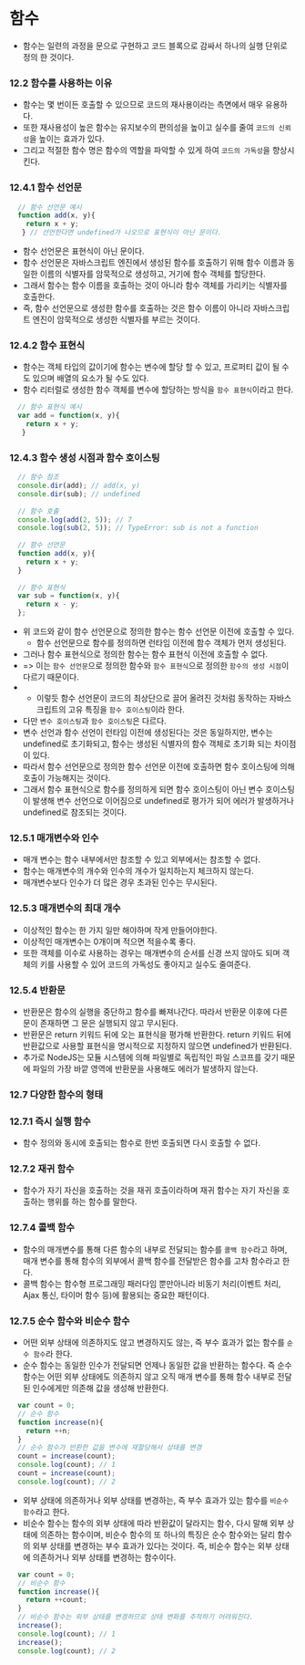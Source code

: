 # 함수
- 함수는 일련의 과정을 문으로 구현하고 코드 블록으로 감싸서 하나의 실행 단위로 정의 한 것이다. 

### 12.2 함수를 사용하는 이유
- 함수는 몇 번이든 호출할 수 있으므로 코드의 재사용이라는 측면에서 매우 유용하다.
- 또한 재사용성이 높은 함수는 유지보수의 편의성을 높이고 실수를 줄여 `코드의 신뢰성`을 높이는 효과가 있다.
- 그리고 적절한 함수 명은 함수의 역할을 파악할 수 있게 하여 `코드의 가독성`을 향상시킨다.

### 12.4.1 함수 선언문
```javascript
  // 함수 선언문 예시
  function add(x, y){
    return x + y;
   } // 선언한다면 undefined가 나오므로 표현식이 아닌 문이다.
```
- 함수 선언문은 표현식이 아닌 문이다.
- 함수 선언문은 자바스크립트 엔진에서 생성된 함수를 호출하기 위해 함수 이름과 동일한 이름의 식별자를 암묵적으로 생성하고, 거기에 함수 객체를 할당한다.
- 그래서 함수는 함수 이름을 호출하는 것이 아니라 함수 객체를 가리키는 식별자를 호출한다.
- 즉, 함수 선언문으로 생성한 함수를 호출하는 것은 함수 이름이 아니라 자바스크립트 엔진이 암묵적으로 생성한 식별자를 부르는 것이다.

### 12.4.2 함수 표현식
- 함수는 객체 타입의 값이기에 함수는 변수에 할당 할 수 있고, 프로퍼티 값이 될 수도 있으며 배열의 요소가 될 수도 있다.
- 함수 리터럴로 생성한 함수 객체를 변수에 할당하는 방식을 `함수 표현식`이라고 한다.
```javascript
  // 함수 표현식 예시
  var add = function(x, y){
    return x + y;
   }
```

### 12.4.3 함수 생성 시점과 함수 호이스팅
```javascript
  // 함수 참조
  console.dir(add); // add(x, y)
  console.dir(sub); // undefined
  
  // 함수 호출
  console.log(add(2, 5)); // 7
  console.log(sub(2, 5)); // TypeError: sub is not a function
  
  // 함수 선언문
  function add(x, y){
    return x + y;
  }
  
  // 함수 표현식
  var sub = function(x, y){
    return x - y;
  };
```
- 위 코드와 같이 함수 선언문으로 정의한 함수는 함수 선언문 이전에 호출할 수 있다. 
  - 함수 선언문으로 함수를 정의하면 런타임 이전에 함수 객체가 먼저 생성된다.
- 그러나 함수 표현식으로 정의한 함수는 함수 표현식 이전에 호출할 수 없다.
- => 이는 `함수 선언문`으로 정의한 함수와 `함수 표현식`으로 정의한 `함수의 생성 시점`이 다르기 때문이다.
- * 이렇듯 함수 선언문이 코드의 최상단으로 끌어 올려진  것처럼 동작하는 자바스크립트의 고유 특징을 `함수 호이스팅`이라 한다.
- 다만 `변수 호이스팅`과 `함수 호이스팅`은 다르다.
- 변수 선언과 함수 선언이 런타임 이전에 생성된다는 것은 동일하지만, 변수는 undefined로 초기화되고, 함수는 생성된 식별자의 함수 객체로 초기화 되는 차이점이 있다.
- 따라서 함수 선언문으로 정의한 함수 선언문 이전에 호출하면 함수 호이스팅에 의해 호출이 가능해지는 것이다.
- 그래서 함수 표현식으로 함수를 정의하게 되면 함수 호이스팅이 아닌 변수 호이스팅이 발생해 변수 선언으로 이어짐으로 undefined로 평가가 되어 에러가 발생하거나 undefined로 참조되는 것이다.

### 12.5.1 매개변수와 인수
- 매개 변수는 함수 내부에서만 참조할 수 있고 외부에서는 참조할 수 없다.
- 함수는 매개변수의 개수와 인수의 개수가 일치하는지 체크하지 않는다.
- 매개변수보다 인수가 더 많은 경우 초과된 인수는 무시된다.

### 12.5.3 매개변수의 최대 개수
- 이상적인 함수는 한 가지 일만 해야하며 작게 만들어야한다. 
- 이상적인 매개변수는 0개이며 적으면 적을수록 좋다.
- 또한 객체를 이수로 사용하는 경우는 매개변수의 순서를 신경 쓰지 않아도 되며 객체의 키를 사용할 수 있어 코드의 가독성도 좋아지고 실수도 줄여준다.

### 12.5.4 반환문
- 반환문은 함수의 실행을 중단하고 함수를 빠져나간다. 따라서 반환문 이후에 다른 문이 존재하면 그 문은 실행되지 않고 무시된다.
- 반환문은 return 키워드 뒤에 오는 표현식을 평가해 반환한다. return 키워드 뒤에 반환값으로 사용할 표현식을 명시적으로 지정하지 않으면 undefined가 반환된다.
- 추가로 NodeJS는 모듈 시스템에 의해 파일별로 독립적인 파일 스코프를 갖기 때문에 파일의 가장 바깥 영역에 반환문을 사용해도 에러가 발생하지 않는다.

### 12.7 다양한 함수의 형태
### 12.7.1 즉시 실행 함수
- 함수 정의와 동시에 호출되는 함수로 한번 호출되면 다시 호출할 수 없다.

### 12.7.2 재귀 함수
- 함수가 자기 자신을 호출하는 것을 재귀 호출이라하며 재귀 함수는 자기 자신을 호출하는 행위를 하는 함수를 말한다.

### 12.7.4 콜백 함수
- 함수의 매개변수를 통해 다른 함수의 내부로 전달되는 함수를 `콜백 함수`라고 하며, 매개 변수를 통해 함수의 외부에서 콜백 함수를 전달받은 함수를 고차 함수라고 한다.
- 콜백 함수는 함수형 프로그래밍 패러다임 뿐만아니라 비동기 처리(이벤트 처리, Ajax 통신, 타이머 함수 등)에 활용되는 중요한 패턴이다.

### 12.7.5 순수 함수와 비순수 함수
- 어떤 외부 상태에 의존하지도 않고 변경하지도 않는, 즉 부수 효과가 없는 함수를 `순수 함수`라 한다. 
- 순수 함수는 동일한 인수가 전달되면 언제나 동일한 값을 반환하는 함수다. 즉 순수 함수는 어떤 외부 상태에도 의존하지 않고 오직 매개 변수를 통해 함수 내부로 전달된 인수에게만 의존해 값을 생성해 반환한다.
``` javascript
  var count = 0;
  // 순수 함수
  function increase(n){
    return ++n;
  }
  // 순수 함수가 반환한 값을 변수에 재할당해서 상태를 변경
  count = increase(count);
  console.log(count); // 1
  count = increase(count);
  console.log(count); // 2
```
- 외부 상태에 의존하거나 외부 상태를 변경하는, 즉 부수 효과가 있는 함수를 `비순수 함수`라고 한다.
- 비순수 함수는 함수의 외부 상태에 따라 반환값이 달라지는 함수, 다시 말해 외부 상태에 의존하는 함수이며, 비순수 함수의 또 하나의 특징은 순수 함수와는 달리 함수의 외부 상태를 변경하는 부수 효과가 있다는 것이다. 즉, 비순수 함수는 외부 상태에 의존하거나 외부 상태를 변경하는 함수이다.
```javascript
  var count = 0;
  // 비순수 함수
  function increase(){
    return ++count;
  }
  // 비순수 함수는 외부 상태를 변경하므로 상태 변화를 추적하기 어려워진다.
  increase();
  console.log(count); // 1
  increase();
  console.log(count); // 2
```
